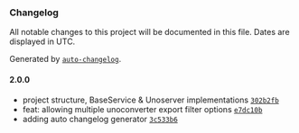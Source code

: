 ### Changelog

All notable changes to this project will be documented in this file. Dates are displayed in UTC.

Generated by [`auto-changelog`](https://github.com/CookPete/auto-changelog).

#### 2.0.0

- project structure, BaseService & Unoserver implementations [`302b2fb`](https://github.com/docwagen/unoserver-node/commit/302b2fb51d81b27a8482acaed5b8b8bd1b0b53f0)
- feat: allowing multiple unoconverter export filter options [`e7dc10b`](https://github.com/docwagen/unoserver-node/commit/e7dc10bde55000498ae64dba5f514ae80e177eac)
- adding auto changelog generator [`3c533b6`](https://github.com/docwagen/unoserver-node/commit/3c533b61bf7b47995abf99bec29c298bcc494777)
